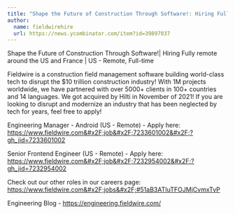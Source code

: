 ```yaml
---
title: "Shape the Future of Construction Through Software!: Hiring Fully remote around the US and France"
author:
  name: fieldwirehire
  url: https://news.ycombinator.com/item?id=39897037
---
```

Shape the Future of Construction Through Software!| Hiring Fully remote around the US and France | US - Remote, Full-time

Fieldwire is a construction field management software building world-class tech to disrupt the $10 trillion construction industry! With 1M projects worldwide, we have partnered with over 5000+ clients in 100+ countries and 14 languages. We got acquired by Hilti in November of 2021! If you are looking to disrupt and modernize an industry that has been neglected by tech for years, feel free to apply!

Engineering Manager - Android (US - Remote) - Apply here: <a href="https:&#x2F;&#x2F;www.fieldwire.com&#x2F;job&#x2F;7233601002&#x2F;?gh_jid=7233601002" rel="nofollow">https:&#x2F;&#x2F;www.fieldwire.com&#x2F;job&#x2F;7233601002&#x2F;?gh_jid=7233601002</a>

Senior Frontend Engineer (US - Remote) - Apply here: <a href="https:&#x2F;&#x2F;www.fieldwire.com&#x2F;job&#x2F;7232954002&#x2F;?gh_jid=7232954002" rel="nofollow">https:&#x2F;&#x2F;www.fieldwire.com&#x2F;job&#x2F;7232954002&#x2F;?gh_jid=7232954002</a>

Check out our other roles in our careers page: <a href="https:&#x2F;&#x2F;www.fieldwire.com&#x2F;jobs&#x2F;#51aB3ATIuTFOJMjCvmxTvP" rel="nofollow">https:&#x2F;&#x2F;www.fieldwire.com&#x2F;jobs&#x2F;#51aB3ATIuTFOJMjCvmxTvP</a>

Engineering Blog - <a href="https:&#x2F;&#x2F;engineering.fieldwire.com&#x2F;" rel="nofollow">https:&#x2F;&#x2F;engineering.fieldwire.com&#x2F;</a>
